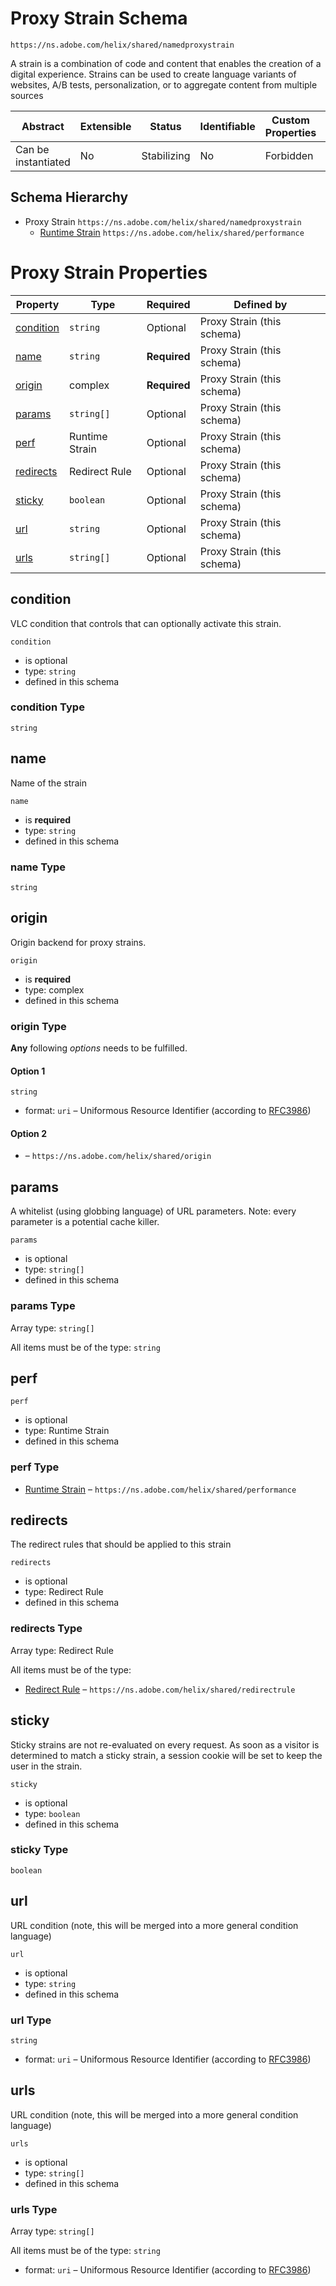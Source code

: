 
# Proxy Strain Schema

```
https://ns.adobe.com/helix/shared/namedproxystrain
```

A strain is a combination of code and content that enables the creation of a digital experience. Strains can be used to create language variants of websites, A/B tests, personalization, or to aggregate content from multiple sources

| Abstract | Extensible | Status | Identifiable | Custom Properties | Additional Properties | Defined In |
|----------|------------|--------|--------------|-------------------|-----------------------|------------|
| Can be instantiated | No | Stabilizing | No | Forbidden | Forbidden | [namedproxystrain.schema.json](namedproxystrain.schema.json) |
## Schema Hierarchy

* Proxy Strain `https://ns.adobe.com/helix/shared/namedproxystrain`
  * [Runtime Strain](performance.schema.md) `https://ns.adobe.com/helix/shared/performance`


# Proxy Strain Properties

| Property | Type | Required | Defined by |
|----------|------|----------|------------|
| [condition](#condition) | `string` | Optional | Proxy Strain (this schema) |
| [name](#name) | `string` | **Required** | Proxy Strain (this schema) |
| [origin](#origin) | complex | **Required** | Proxy Strain (this schema) |
| [params](#params) | `string[]` | Optional | Proxy Strain (this schema) |
| [perf](#perf) | Runtime Strain | Optional | Proxy Strain (this schema) |
| [redirects](#redirects) | Redirect Rule | Optional | Proxy Strain (this schema) |
| [sticky](#sticky) | `boolean` | Optional | Proxy Strain (this schema) |
| [url](#url) | `string` | Optional | Proxy Strain (this schema) |
| [urls](#urls) | `string[]` | Optional | Proxy Strain (this schema) |

## condition

VLC condition that controls that can optionally activate this strain.

`condition`

* is optional
* type: `string`
* defined in this schema

### condition Type


`string`







## name

Name of the strain

`name`

* is **required**
* type: `string`
* defined in this schema

### name Type


`string`







## origin

Origin backend for proxy strains.

`origin`

* is **required**
* type: complex
* defined in this schema

### origin Type


**Any** following *options* needs to be fulfilled.


#### Option 1


`string`

* format: `uri` – Uniformous Resource Identifier (according to [RFC3986](http://tools.ietf.org/html/rfc3986))



#### Option 2


* []() – `https://ns.adobe.com/helix/shared/origin`






## params

A whitelist (using globbing language) of URL parameters. Note: every parameter is a potential cache killer.

`params`

* is optional
* type: `string[]`
* defined in this schema

### params Type


Array type: `string[]`

All items must be of the type:
`string`










## perf


`perf`

* is optional
* type: Runtime Strain
* defined in this schema

### perf Type


* [Runtime Strain](performance.schema.md) – `https://ns.adobe.com/helix/shared/performance`





## redirects

The redirect rules that should be applied to this strain

`redirects`

* is optional
* type: Redirect Rule
* defined in this schema

### redirects Type


Array type: Redirect Rule

All items must be of the type:
* [Redirect Rule](redirectrule.schema.md) – `https://ns.adobe.com/helix/shared/redirectrule`








## sticky

Sticky strains are not re-evaluated on every request. As soon as a visitor is determined to match a sticky strain, a session cookie will be set to keep the user in the strain.

`sticky`

* is optional
* type: `boolean`
* defined in this schema

### sticky Type


`boolean`





## url

URL condition (note, this will be merged into a more general condition language)

`url`

* is optional
* type: `string`
* defined in this schema

### url Type


`string`

* format: `uri` – Uniformous Resource Identifier (according to [RFC3986](http://tools.ietf.org/html/rfc3986))






## urls

URL condition (note, this will be merged into a more general condition language)

`urls`

* is optional
* type: `string[]`
* defined in this schema

### urls Type


Array type: `string[]`

All items must be of the type:
`string`

* format: `uri` – Uniformous Resource Identifier (according to [RFC3986](http://tools.ietf.org/html/rfc3986))







